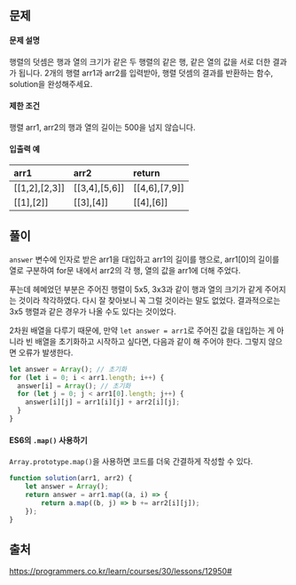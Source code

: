 ## 문제
#### 문제 설명
행렬의 덧셈은 행과 열의 크기가 같은 두 행렬의 같은 행, 같은 열의 값을 서로 더한 결과가 됩니다. 2개의 행렬 arr1과 arr2를 입력받아, 행렬 덧셈의 결과를 반환하는 함수, solution을 완성해주세요.

#### 제한 조건
행렬 arr1, arr2의 행과 열의 길이는 500을 넘지 않습니다.

#### 입출력 예
|arr1|arr2|return|
|:-|:-|:-|
|[[1,2],[2,3]]|[[3,4],[5,6]]|[[4,6],[7,9]]|
|[[1],[2]]|[[3],[4]]|[[4],[6]]|

## 풀이
`answer` 변수에 인자로 받은 arr1을 대입하고 arr1의 길이를 행으로, arr1[0]의 길이를 열로 구분하여 for문 내에서 arr2의 각 행, 열의 값을 arr1에 더해 주었다.

푸는데 헤메었던 부분은 주어진 행렬이 5x5, 3x3과 같이 행과 열의 크기가 같게 주어지는 것이라 착각하였다. 다시 잘 찾아보니 꼭 그럴 것이라는 말도 없었다. 결과적으로는 3x5 행렬과 같은 경우가 나올 수도 있다는 것이었다.

2차원 배열을 다루기 때문에, 만약 `let answer = arr1`로 주어진 값을 대입하는 게 아니라 빈 배열을 초기화하고 시작하고 싶다면, 다음과 같이 해 주어야 한다. 그렇지 않으면 오류가 발생한다.

``` js
let answer = Array(); // 초기화
for (let i = 0; i < arr1.length; i++) {
  answer[i] = Array(); // 초기화
  for (let j = 0; j < arr1[0].length; j++) {
    answer[i][j] = arr1[i][j] + arr2[i][j];
  }
}
```
#### ES6의 `.map()` 사용하기
`Array.prototype.map()`을 사용하면 코드를 더욱 간결하게 작성할 수 있다.

``` js
function solution(arr1, arr2) {
    let answer = Array();
    return answer = arr1.map((a, i) => {
        return a.map((b, j) => b += arr2[i][j]);
    });
}
```

## 출처
https://programmers.co.kr/learn/courses/30/lessons/12950#
